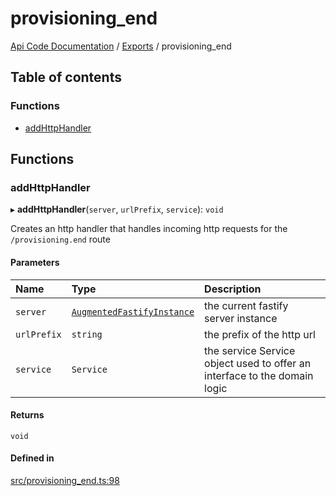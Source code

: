 # provisioning\_end
 
[Api Code Documentation](../README.md) / [Exports](../modules.md) / provisioning\_end

## Table of contents

### Functions

- [addHttpHandler](provisioning_end.md#addhttphandler)

## Functions

### addHttpHandler

▸ **addHttpHandler**(`server`, `urlPrefix`, `service`): `void`

Creates an http handler that handles incoming http requests for the `/provisioning.end` route

#### Parameters

| Name | Type | Description |
| :------ | :------ | :------ |
| `server` | [`AugmentedFastifyInstance`](../interfaces/types.AugmentedFastifyInstance.md) | the current fastify server instance |
| `urlPrefix` | `string` | the prefix of the http url |
| `service` | `Service` | the service Service object used to offer an interface to the domain logic |

#### Returns

`void`

#### Defined in

[src/provisioning_end.ts:98](https://github.com/openkfw/TruBudget/blob/4d7fd4be/api/src/provisioning_end.ts#L98)
